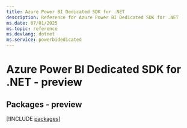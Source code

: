 ```yaml
---
title: Azure Power BI Dedicated SDK for .NET
description: Reference for Azure Power BI Dedicated SDK for .NET
ms.date: 07/01/2025
ms.topic: reference
ms.devlang: dotnet
ms.service: powerbidedicated
---
```

# Azure Power BI Dedicated SDK for .NET - preview
## Packages - preview
[!INCLUDE [packages](power-bi-dedicated-index.md)]